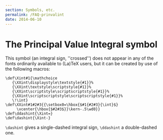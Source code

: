```yaml
---
section: Symbols, etc.
permalink: /FAQ-prinvalint
date: 2014-06-10
---
```


# The Principal Value Integral symbol

This symbol (an integral sign, ''crossed'') does not appear in any of
the fonts ordinarily available to (La)TeX users, but it can be
created by use of the following macros:
<!-- {% raw %} -->
```
\def\Xint#1{\mathchoice
   {\XXint\displaystyle\textstyle{#1}}%
   {\XXint\textstyle\scriptstyle{#1}}%
   {\XXint\scriptstyle\scriptscriptstyle{#1}}%
   {\XXint\scriptscriptstyle\scriptscriptstyle{#1}}%
   \!\int}
\def\XXint#1#2#3{{\setbox0=\hbox{$#1{#2#3}{\int}$}
     \vcenter{\hbox{$#2#3$}}\kern-.5\wd0}}
\def\ddashint{\Xint=}
\def\dashint{\Xint-}
```
<!-- {% endraw %} -->
`\dashint` gives a single-dashed integral sign, `\ddashint` a
double-dashed one.

